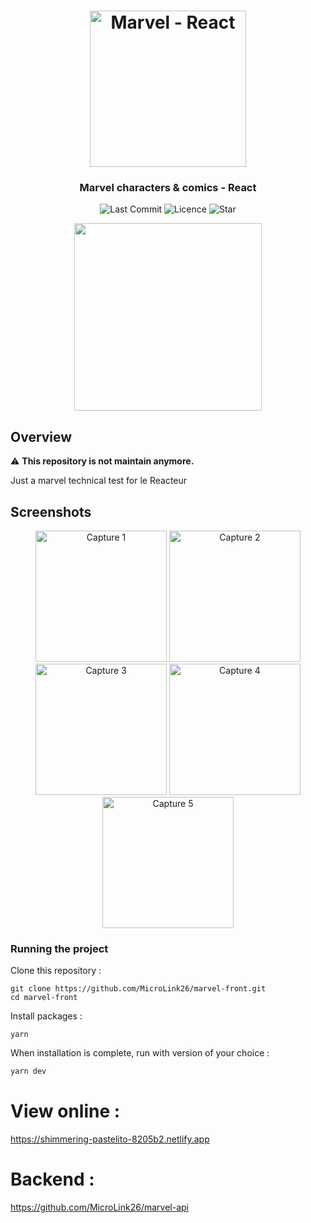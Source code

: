 <h1 align="center">
<img
		width="250"
		alt="Marvel - React"
		src="https://github.com/MicroLink26/marvel-front/blob/main/preview/logo.png">
</h1>
<h3 align="center">
	Marvel characters & comics - React
</h3>

<p align="center">
	<img alt="Last Commit" src="https://img.shields.io/github/last-commit/MicroLink26/marvel-front.svg?style=flat-square">
	<img alt="Licence" src="https://img.shields.io/github/license/MicroLink26/marvel-front.svg?style=flat-square">
	<img alt="Star" src="https://img.shields.io/badge/you%20like%20%3F-STAR%20ME-blue.svg?style=flat-square">
</p>

<p align="center">
	<img src="https://github.com/MicroLink26/marvel-front/blob/main/preview/preview.png" width="300">
</p>

## Overview

⚠️ **This repository is not maintain anymore.**

Just a marvel technical test for le Reacteur

## Screenshots

<p align="center">
<img
		width="210"
		alt="Capture 1"
		src="https://github.com/MicroLink26/marvel-front/blob/main/preview/screen1.png">
<img
		width="210"
		alt="Capture 2"
		src="https://github.com/MicroLink26/marvel-front/blob/main/preview/screen2.png">
<img
		width="210"
		alt="Capture 3"
		src="https://github.com/MicroLink26/marvel-front/blob/main/preview/screen3.png">
<img
		width="210"
		alt="Capture 4"
		src="https://github.com/MicroLink26/marvel-front/blob/main/preview/screen4.png">
<img
		width="210"
		alt="Capture 5"
		src="https://github.com/MicroLink26/marvel-front/blob/main/preview/screen5.png">

</p>

### Running the project

Clone this repository :

```
git clone https://github.com/MicroLink26/marvel-front.git
cd marvel-front
```

Install packages :

```
yarn
```

When installation is complete, run with version of your choice :

```bash
yarn dev
```

# View online :

https://shimmering-pastelito-8205b2.netlify.app

# Backend :

https://github.com/MicroLink26/marvel-api
